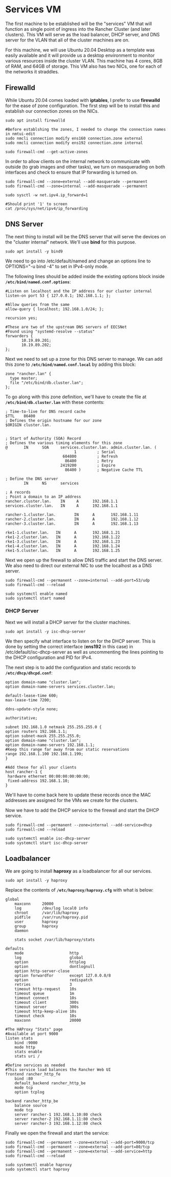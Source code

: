 # Services VM

The first machine to be established will be the "services" VM that will function as single point of ingress into the Rancher Cluster (and later clusters). This VM will serve as the load balancer, DHCP server, and DNS server for the VLAN that all of the cluster machines are on. 

For this machine, we will use Ubuntu 20.04 Desktop as a template was easily available and it will provide us a desktop environment to monitor various resources inside the cluster VLAN. This machine has 4 cores, 8GB of RAM, and 64GB of storage. This VM also has two NICs, one for each of the networks it straddles.

## Firewalld

While Ubuntu 20.04 comes loaded with **iptables**, I prefer to use **firewalld** for the ease of zone configuration. The first step will be to install this and establish our connection zones on the NICs.  

```{bash}
sudo apt install firewalld

#Before establshing the zones, I needed to change the connection names in nmtui-edit
sudo nmcli connection modify ens160 connection.zone external
sudo nmcli connection modify ens192 connection.zone internal

sudo firewall-cmd --get-active-zones
```
In order to allow clients on the internal network to communicate with outside (to grab images and other tasks), we turn on masquerading on both interfaces and check to ensure that IP forwarding is turned on.

```{bash}
sudo firewall-cmd --zone=external --add-masquerade --permanent
sudo firewall-cmd --zone=internal --add-masquerade --permanent

sudo sysctl -w net.ipv4.ip_forward=1

#Should print '1' to screen
cat /proc/sys/net/ipv4/ip_forwarding
```

## DNS Server

The next thing to install will be the DNS server that will serve the devices on the "cluster internal" network. We'll use **bind** for this purpose.

```{bash}
sudo apt install -y bind9
```

We need to go into /etc/default/named and change an options line to OPTIONS="-u bind -4" to set in IPv4-only mode.

The following lines should be added inside the existing options block inside **`/etc/bind/named.conf.options`**:

```{yaml}
#Listen on localhost and the IP address for our cluster internal
listen-on port 53 { 127.0.0.1; 192.168.1.1; };

#Allow queries from the same
allow-query { localhost; 192.168.1.0/24; };

recursion yes;

#These are two of the upstream DNS servers of EECSNet
#Found using "systemd-resolve --status"
forwarders {
       10.19.89.201;
       10.19.89.202;
};
```

Next we need to set up a zone for this DNS server to manage. We can add this zone to **`/etc/bind/named.conf.local`** by adding this block:

```{yaml}
zone "rancher.lan" {
  type master;
  file "/etc/bind/db.cluster.lan";
};
```

To go along with this zone definition, we'll have to create the file at **`/etc/bind/db.cluster.lan`** with these contents:

```{yaml}
; Time-to-live for DNS record cache
$TTL    86400
; Defines the origin hostname for our zone
$ORIGIN cluster.lan.


; Start of Authority (SOA) Record
; Defines the various timing elements for this zone
@       IN      SOA     services.cluster.lan. admin.cluster.lan. (
                              1         ; Serial
                         604800         ; Refresh
                          86400         ; Retry
                        2419200         ; Expire
                          86400 )       ; Negative Cache TTL

; Define the DNS server
        IN      NS      services

; A records
; Point a domain to an IP address
rancher.cluster.lan.    IN     A      192.168.1.1
services.cluster.lan.   IN     A      192.168.1.1

rancher-1.cluster.lan.        IN      A       192.168.1.11
rancher-2.cluster.lan.        IN      A       192.168.1.12
rancher-3.cluster.lan.        IN      A       192.168.1.13

rke1-1.cluster.lan.   IN      A       192.168.1.21
rke1-2.cluster.lan.   IN      A       192.168.1.22
rke1-3.cluster.lan.   IN      A       192.168.1.23
rke1-4.cluster.lan.   IN      A       192.168.1.24
rke1-5.cluster.lan.   IN      A       192.168.1.25
```

Next we open up the firewall to allow DNS traffic and start the DNS server. We also need to direct our external NIC to use the localhost as a DNS server.

```{bash}
sudo firewall-cmd --permanent --zone=internal --add-port=53/udp
sudo firewall-cmd --reload

sudo systemctl enable named
sudo systemctl start named
```

### DHCP Server

Next we will install a DHCP server for the cluster machines.

```{bash}
sudo apt install -y isc-dhcp-server
```

We then specify what interface to listen on for the DHCP server. This is done by setting the correct interface (**ens192** in this case) in /etc/default/isc-dhcp-server as well as uncommenting the lines pointing to the DHCP configuration and PID for IPv4.

The next step is to add the configuration and static records to **`/etc/dhcp/dhcpd.conf`**:

```{yaml}
option domain-name "cluster.lan";
option domain-name-servers services.cluster.lan;

default-lease-time 600;
max-lease-time 7200;

ddns-update-style none;

authoritative;

subnet 192.168.1.0 netmask 255.255.255.0 {
option routers 192.168.1.1;
option subnet-mask 255.255.255.0;
option domain-name "cluster.lan";
option domain-name-servers 192.168.1.1;
#Keep this range far away from our static reservations
range 192.168.1.100 192.168.1.199;
}

#Add these for all your clients
host rancher-1 {
 hardware ethernet 00:00:00:00:00:00;
 fixed-address 192.168.1.10;
}
```

We'll have to come back here to update these records once the MAC addresses are assigned for the VMs we create for the clusters.

Now we have to add the DHCP service to the firewall and start the DHCP service.

```{bash}
sudo firewall-cmd --permanent --zone=internal --add-service=dhcp
sudo firewall-cmd --reload

sudo systemctl enable isc-dhcp-server
sudo systemctl start isc-dhcp-server
```

## Loadbalancer

We are going to install **haproxy** as a loadbalancer for all our services.

```{bash}
sudo apt install -y haproxy
```

Replace the contents of **`/etc/haproxy/haproxy.cfg`** with what is below:

```{yaml}
global
    maxconn     20000
    log         /dev/log local0 info
    chroot      /var/lib/haproxy
    pidfile     /var/run/haproxy.pid
    user        haproxy
    group       haproxy
    daemon

    stats socket /var/lib/haproxy/stats

defaults
    mode                    http
    log                     global
    option                  httplog
    option                  dontlognull
    option http-server-close
    option forwardfor       except 127.0.0.0/8
    option                  redispatch
    retries                 3
    timeout http-request    10s
    timeout queue           1m
    timeout connect         10s
    timeout client          300s
    timeout server          300s
    timeout http-keep-alive 10s
    timeout check           10s
    maxconn                 20000

#The HAProxy "Stats" page
#Available at port 9000
listen stats
    bind :9000
    mode http
    stats enable
    stats uri /

#Define services as needed
#This service load balances the Rancher Web UI
frontend rancher_http_fe
    bind :80
    default_backend rancher_http_be
    mode tcp
    option tcplog

backend rancher_http_be
    balance source
    mode tcp
    server rancher-1 192.168.1.10:80 check
    server rancher-2 192.168.1.11:80 check
    server rancher-3 192.168.1.12:80 check
```

Finally we open the firewall and start the service:

```{bash}
sudo firewall-cmd --permanent --zone=external --add-port=9000/tcp
sudo firewall-cmd --permanent --zone=external --add-port=80/tcp
sudo firewall-cmd --permanent --zone=external --add-service=http
sudo firewall-cmd --reload

sudo systemctl enable haproxy
sudo systemctl start haproxy
```